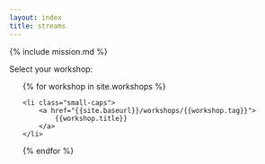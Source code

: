 ```yaml
---
layout: index
title: streams
---
```


{% include mission.md %}

<div class="">Select your workshop: </div>

<ul class="list pl4">

{% for workshop in site.workshops %}

    <li class="small-caps">
        <a href="{{site.baseurl}}/workshops/{{workshop.tag}}">
            {{workshop.title}}
        </a>
    </li>

{% endfor %}

</ul>
